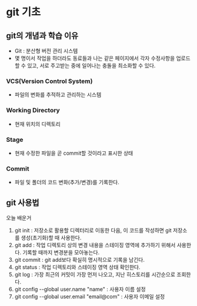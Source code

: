 # git 기초

## git의 개념과 학습 이유
- Git : 분산형 버전 관리 시스템
- 몇 명이서 작업을 하더라도 동료들과 나는 같은 페이지에서 각자 수정사항을 업로드할 수 있고, 서로 주고받는 중에 일어나는 충돌을 최소화할 수 있다.
### VCS(Version Control System)
- 파일의 변화를 추적하고 관리하는 시스템

### Working Directory
- 현재 위치의 디렉토리
  
### Stage
- 현재 수정한 파일을 곧 commit할 것이라고 표시한 상태

### Commit
- 파일 및 폴더의 코드 변화(추가/변경)를 기록한다.
  
## git 사용법


오늘 배운거
1. git init : 저장소로 활용할 디렉터리로 이동한 다음, 이 코드를 작성하면 git 저장소를 생성(초기화)할 때 사용한다.
2. git add : 작업 디렉토리 상의 변경 내용을 스테이징 영역에 추가하기 위해서 사용한다. 기록할 때까지 변경분을 모아놓는다.
3. git commit : git add보다 확실히 명시적으로 기록을 남긴다.
4. git status : 작업 디렉토리와 스테이징 영역 상태 확인한다.
5. git log : 가장 최근의 커밋이 가장 먼저 나오고, 지난 히스토리를 시간순으로 조회한다.
6. git config --global user.name "name" : 사용자 이름 설정
7. git config --global user.email "email@com" : 사용자 이메일 설정